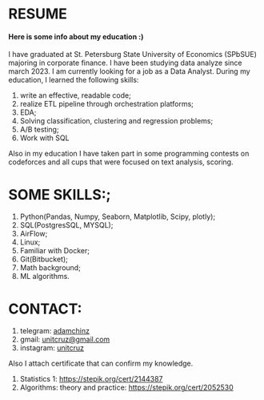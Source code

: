 # RESUME
#### Here is some info about my education :)
I have graduated at St. Petersburg State University of Economics (SPbSUE) majoring in corporate finance. I have been studying data analyze since march 2023. I am currently looking for a job as a Data Analyst. During my education, I learned the following skills:
   1. write an effective, readable code;
   2. realize ETL pipeline through orchestration platforms;
   3. EDA;
   4. Solving classification, clustering and regression problems;
   5. A/B testing;
   6. Work with SQL

Also in my education I have taken part in some programming contests on codeforces and all cups that were focused on text analysis, scoring. 

# SOME SKILLS:;
  1. Python(Pandas, Numpy, Seaborn, Matplotlib, Scipy, plotly);
  2. SQL(PostgresSQL, MYSQL);
  3. AirFlow; 
  4. Linux;
  5. Familiar with Docker;
  6. Git(Bitbucket);
  7. Math background;
  8. ML algorithms.
  
# CONTACT:
1. telegram: [adamchinz](https://t.me/adamchinz)
2. gmail: unitcruz@gmail.com
3. instagram: [unitcruz](https://instagram.com/unitcruz?igshid=YmMyMTA2M2Y=)

Also I attach certificate that can confirm my knowledge.
  1. Statistics 1: https://stepik.org/cert/2144387
  2. Algorithms: theory and practice: https://stepik.org/cert/2052530

   

